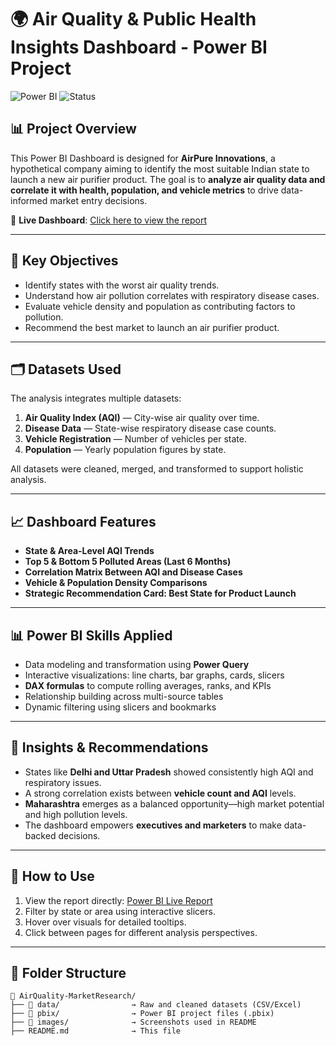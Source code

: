 # 🌍 Air Quality & Public Health Insights Dashboard - Power BI Project

![Power BI](https://img.shields.io/badge/Tool-Power%20BI-yellow?style=for-the-badge&logo=powerbi)
![Status](https://img.shields.io/badge/Status-Completed-brightgreen?style=for-the-badge)
## 📊 Project Overview

This Power BI Dashboard is designed for **AirPure Innovations**, a hypothetical company aiming to identify the most suitable Indian state to launch a new air purifier product. The goal is to **analyze air quality data and correlate it with health, population, and vehicle metrics** to drive data-informed market entry decisions.

🔗 **Live Dashboard**: [Click here to view the report](https://app.powerbi.com/view?r=eyJrIjoiYmMwZTA1ZjEtODEyZC00ZTcwLTkzZjktOWIxNWM4ODFiZjEwIiwidCI6ImM2ZTU0OWIzLTVmNDUtNDAzMi1hYWU5LWQ0MjQ0ZGM1YjJjNCJ9)

---

## 📌 Key Objectives

- Identify states with the worst air quality trends.
- Understand how air pollution correlates with respiratory disease cases.
- Evaluate vehicle density and population as contributing factors to pollution.
- Recommend the best market to launch an air purifier product.

---

## 🗂️ Datasets Used

The analysis integrates multiple datasets:

1. **Air Quality Index (AQI)** — City-wise air quality over time.
2. **Disease Data** — State-wise respiratory disease case counts.
3. **Vehicle Registration** — Number of vehicles per state.
4. **Population** — Yearly population figures by state.

All datasets were cleaned, merged, and transformed to support holistic analysis.

---

## 📈 Dashboard Features

- **State & Area-Level AQI Trends**
- **Top 5 & Bottom 5 Polluted Areas (Last 6 Months)**
- **Correlation Matrix Between AQI and Disease Cases**
- **Vehicle & Population Density Comparisons**
- **Strategic Recommendation Card: Best State for Product Launch**

---

## 📊 Power BI Skills Applied

- Data modeling and transformation using **Power Query**
- Interactive visualizations: line charts, bar graphs, cards, slicers
- **DAX formulas** to compute rolling averages, ranks, and KPIs
- Relationship building across multi-source tables
- Dynamic filtering using slicers and bookmarks

---

## 🧠 Insights & Recommendations

- States like **Delhi and Uttar Pradesh** showed consistently high AQI and respiratory issues.
- A strong correlation exists between **vehicle count and AQI** levels.
- **Maharashtra** emerges as a balanced opportunity—high market potential and high pollution levels.
- The dashboard empowers **executives and marketers** to make data-backed decisions.

---

## 🚀 How to Use

1. View the report directly: [Power BI Live Report](https://app.powerbi.com/view?r=eyJrIjoiYmMwZTA1ZjEtODEyZC00ZTcwLTkzZjktOWIxNWM4ODFiZjEwIiwidCI6ImM2ZTU0OWIzLTVmNDUtNDAzMi1hYWU5LWQ0MjQ0ZGM1YjJjNCJ9)
2. Filter by state or area using interactive slicers.
3. Hover over visuals for detailed tooltips.
4. Click between pages for different analysis perspectives.

---

## 📁 Folder Structure

```plaintext
📂 AirQuality-MarketResearch/
├── 📁 data/                → Raw and cleaned datasets (CSV/Excel)
├── 📁 pbix/                → Power BI project files (.pbix)
├── 📁 images/              → Screenshots used in README
├── README.md              → This file
